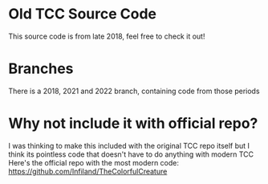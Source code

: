 # Old TCC Source Code
This source code is from late 2018, feel free to check it out!
# Branches
There is a 2018, 2021 and 2022 branch, containing code from those periods
# Why not include it with official repo?
I was thinking to make this included with the original TCC repo itself but I think its pointless code that doesn't have to do anything with modern TCC
Here's the official repo with the most modern code: https://github.com/Infiland/TheColorfulCreature
